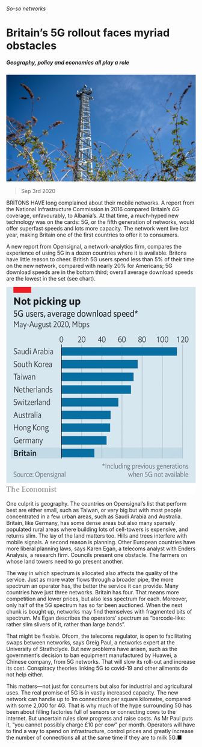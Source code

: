 ###### So-so networks

# Britain’s 5G rollout faces myriad obstacles 

##### Geography, policy and economics all play a role 

![image](images/20200905_BRP505_0.jpg) 

> Sep 3rd 2020 

BRITONS HAVE long complained about their mobile networks. A report from the National Infrastructure Commission in 2016 compared Britain’s 4G coverage, unfavourably, to Albania’s. At that time, a much-hyped new technology was on the cards: 5G, or the fifth generation of networks, would offer superfast speeds and lots more capacity. The network went live last year, making Britain one of the first countries to offer it to consumers.

A new report from Opensignal, a network-analytics firm, compares the experience of using 5G in a dozen countries where it is available. Britons have little reason to cheer. British 5G users spend less than 5% of their time on the new network, compared with nearly 20% for Americans; 5G download speeds are in the bottom third; overall average download speeds are the lowest in the set (see chart).

![image](images/20200905_BRC446.png) 


One culprit is geography. The countries on Opensignal’s list that perform best are either small, such as Taiwan, or very big but with most people concentrated in a few urban areas, such as Saudi Arabia and Australia. Britain, like Germany, has some dense areas but also many sparsely populated rural areas where building lots of cell-towers is expensive, and returns slim. The lay of the land matters too. Hills and trees interfere with mobile signals. A second reason is planning. Other European countries have more liberal planning laws, says Karen Egan, a telecoms analyst with Enders Analysis, a research firm. Councils present one obstacle. The farmers on whose land towers need to go present another.

The way in which spectrum is allocated also affects the quality of the service. Just as more water flows through a broader pipe, the more spectrum an operator has, the better the service it can provide. Many countries have just three networks. Britain has four. That means more competition and lower prices, but also less spectrum for each. Moreover, only half of the 5G spectrum has so far been auctioned. When the next chunk is bought up, networks may find themselves with fragmented bits of spectrum. Ms Egan describes the operators’ spectrum as “barcode-like: rather slim slivers of it, rather than large bands”.

That might be fixable. Ofcom, the telecoms regulator, is open to facilitating swaps between networks, says Greig Paul, a networks expert at the University of Strathclyde. But new problems have arisen, such as the government’s decision to ban equipment manufactured by Huawei, a Chinese company, from 5G networks. That will slow its roll-out and increase its cost. Conspiracy theories linking 5G to covid-19 and other ailments do not help either.

This matters—not just for consumers but also for industrial and agricultural uses. The real promise of 5G is in vastly increased capacity. The new network can handle up to 1m connections per square kilometre, compared with some 2,000 for 4G. That is why much of the hype surrounding 5G has been about filling factories full of sensors or connecting cows to the internet. But uncertain rules slow progress and raise costs. As Mr Paul puts it, “you cannot possibly charge £10 per cow” per month. Operators will have to find a way to spend on infrastructure, control prices and greatly increase the number of connections all at the same time if they are to milk 5G.■

